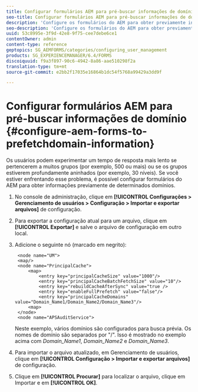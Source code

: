 ```yaml
---
title: Configurar formulários AEM para pré-buscar informações de domínio
seo-title: Configurar formulários AEM para pré-buscar informações de domínio
description: 'Configure os formulários do AEM para obter previamente informações de domínio se você tiver um tempo de resposta mais lento devido a grupos profundamente aninhados ou se for membro de muitos grupos. '
seo-description: 'Configure os formulários do AEM para obter previamente informações de domínio se você tiver um tempo de resposta mais lento devido a grupos profundamente aninhados ou se for membro de muitos grupos. '
uuid: 53c8995e-3f9d-42e8-9f75-cee7debe6ce1
contentOwner: admin
content-type: reference
geptopics: SG_AEMFORMS/categories/configuring_user_management
products: SG_EXPERIENCEMANAGER/6.4/FORMS
discoiquuid: f9a3f897-90c6-4942-8a86-aae510298f2a
translation-type: tm+mt
source-git-commit: e2bb2f17035e16864b1dc54f5768a99429a3dd9f

---
```



# Configurar formulários AEM para pré-buscar informações de domínio {#configure-aem-forms-to-prefetchdomain-information}

Os usuários podem experimentar um tempo de resposta mais lento se pertencerem a muitos grupos (por exemplo, 500 ou mais) ou se os grupos estiverem profundamente aninhados (por exemplo, 30 níveis). Se você estiver enfrentando esse problema, é possível configurar formulários do AEM para obter informações previamente de determinados domínios.

1. No console de administração, clique em **[!UICONTROL Configurações > Gerenciamento de usuários > Configuração > Importar e exportar arquivos]** de configuração.
1. Para exportar a configuração atual para um arquivo, clique em **[!UICONTROL Exportar]** e salve o arquivo de configuração em outro local.
1. Adicione o seguinte nó (marcado em negrito):

   ```as3
    <node name="UM"> 
    <map/>  
    <node name="PrincipalCache"> 
        <map> 
            <entry key="principalCacheSize" value="1000"/> 
            <entry key="principalCacheBatchFetchSize" value="10"/> 
            <entry key="rebuildCacheAfterSync" value="true /> 
            <entry key="enableFullPrefetch" value="false"/> 
            <entry key="principalCacheDomains" value="Domain_Name1/Domain_Name2/Domain_Name3"/> 
        <map> 
    </node> 
    <node name="APSAuditService">
   ```

   Neste exemplo, vários domínios são configurados para busca prévia. Os nomes de domínio são separados por &quot;/&quot;. Isso é mostrado no exemplo acima com *Domain_Name1*, *Domain_Name2* e *Domain_Name3*.

1. Para importar o arquivo atualizado, em Gerenciamento de usuários, clique em **[!UICONTROL Configuração > Importar e exportar arquivos]** de configuração.
1. Clique em **[!UICONTROL Procurar]** para localizar o arquivo, clique em Importar e em **[!UICONTROL OK]**.


